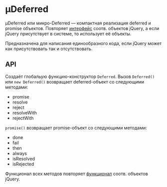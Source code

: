 μDeferred
=========

μDeferred или микро-Deferred — компактная реализация deferred и promise объектов.
Повторяет [интерфейс](http://api.jquery.com/category/deferred-object/) соотв.
объектов jQuery, а если jQuery присутствует в системе, то использует её объекты.

Предназначена для написания единообразного кода, если jQuery может как присутствовать
так и отсутствовать.

API
----

Создаёт глобальую функцию-конструктор `Deferred`. Вызов `Deferred()` или `new Deferred()`
возвращает deferred-объект со следующими методами:

 * promise
 * resolve
 * reject
 * resolveWith
 * rejectWith

`promise()` возвращает promise-объект со следующими методами:

 * done
 * fail
 * then
 * always
 * isResolved
 * isRejected

Функционал всех методов повторяет [функционал](http://api.jquery.com/category/deferred-object/) соотв.
объектов jQuery.